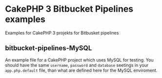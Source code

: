 # CakePHP 3 Bitbucket Pipelines examples

Examples for CakePHP 3 projekts for Bitbusket pipelines

## bitbucket-pipelines-MySQL

An example file for a CakePHP project which uses MySQL for testing. You should have the same `username`, `password` and `database` seetings in your `app.php.default` file, than what are defined here for the MySQL enviroment.


